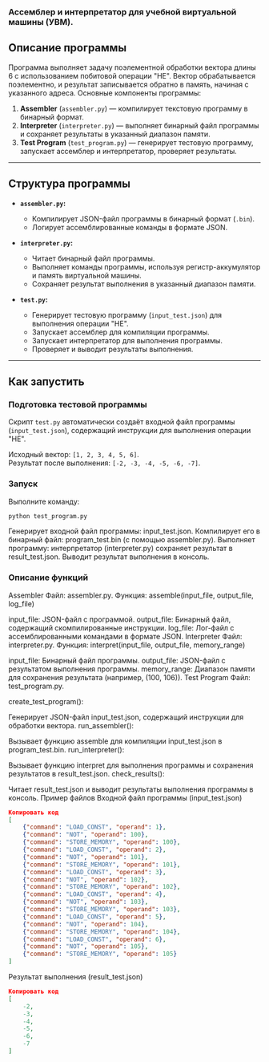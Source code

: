 ### Ассемблер и интерпретатор для учебной виртуальной машины (УВМ).

## **Описание программы**
Программа выполняет задачу поэлементной обработки вектора длины 6 с использованием побитовой операции "НЕ". Вектор обрабатывается поэлементно, и результат записывается обратно в память, начиная с указанного адреса. Основные компоненты программы:

1. **Assembler** (`assembler.py`) — компилирует текстовую программу в бинарный формат.
2. **Interpreter** (`interpreter.py`) — выполняет бинарный файл программы и сохраняет результаты в указанный диапазон памяти.
3. **Test Program** (`test_program.py`) — генерирует тестовую программу, запускает ассемблер и интерпретатор, проверяет результаты.

---

## **Структура программы**

- **`assembler.py`:**
  - Компилирует JSON-файл программы в бинарный формат (`.bin`).
  - Логирует ассемблированные команды в формате JSON.

- **`interpreter.py`:**
  - Читает бинарный файл программы.
  - Выполняет команды программы, используя регистр-аккумулятор и память виртуальной машины.
  - Сохраняет результат выполнения в указанный диапазон памяти.

- **`test.py`:**
  - Генерирует тестовую программу (`input_test.json`) для выполнения операции "НЕ".
  - Запускает ассемблер для компиляции программы.
  - Запускает интерпретатор для выполнения программы.
  - Проверяет и выводит результаты выполнения.

---

## **Как запустить**

### **Подготовка тестовой программы**
Скрипт `test.py` автоматически создаёт входной файл программы (`input_test.json`), содержащий инструкции для выполнения операции "НЕ".

Исходный вектор: `[1, 2, 3, 4, 5, 6]`.  
Результат после выполнения: `[-2, -3, -4, -5, -6, -7]`.

### **Запуск**
Выполните команду:
```bash
python test_program.py
```
Генерирует входной файл программы: input_test.json.
Компилирует его в бинарный файл: program_test.bin (с помощью assembler.py).
Выполняет программу: интерпретатор (interpreter.py) сохраняет результат в result_test.json.
Выводит результат выполнения в консоль.
### Описание функций
Assembler
Файл: assembler.py.
Функция: assemble(input_file, output_file, log_file)

input_file: JSON-файл с программой.
output_file: Бинарный файл, содержащий скомпилированные инструкции.
log_file: Лог-файл с ассемблированными командами в формате JSON.
Interpreter
Файл: interpreter.py.
Функция: interpret(input_file, output_file, memory_range)

input_file: Бинарный файл программы.
output_file: JSON-файл с результатом выполнения программы.
memory_range: Диапазон памяти для сохранения результата (например, (100, 106)).
Test Program
Файл: test_program.py.

create_test_program():

Генерирует JSON-файл input_test.json, содержащий инструкции для обработки вектора.
run_assembler():

Вызывает функцию assemble для компиляции input_test.json в program_test.bin.
run_interpreter():

Вызывает функцию interpret для выполнения программы и сохранения результатов в result_test.json.
check_results():

Читает result_test.json и выводит результаты выполнения программы в консоль.
Пример файлов
Входной файл программы (input_test.json)
```json
Копировать код
[
    {"command": "LOAD_CONST", "operand": 1},
    {"command": "NOT", "operand": 100},
    {"command": "STORE_MEMORY", "operand": 100},
    {"command": "LOAD_CONST", "operand": 2},
    {"command": "NOT", "operand": 101},
    {"command": "STORE_MEMORY", "operand": 101},
    {"command": "LOAD_CONST", "operand": 3},
    {"command": "NOT", "operand": 102},
    {"command": "STORE_MEMORY", "operand": 102},
    {"command": "LOAD_CONST", "operand": 4},
    {"command": "NOT", "operand": 103},
    {"command": "STORE_MEMORY", "operand": 103},
    {"command": "LOAD_CONST", "operand": 5},
    {"command": "NOT", "operand": 104},
    {"command": "STORE_MEMORY", "operand": 104},
    {"command": "LOAD_CONST", "operand": 6},
    {"command": "NOT", "operand": 105},
    {"command": "STORE_MEMORY", "operand": 105}
]
```
Результат выполнения (result_test.json)
```json
Копировать код
[
    -2,
    -3,
    -4,
    -5,
    -6,
    -7
]
```
